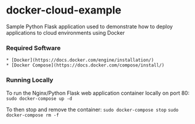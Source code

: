 # docker-cloud-example
Sample Python Flask application used to demonstrate how to deploy applications to cloud environments using Docker

### Required Software
    * [Docker](https://docs.docker.com/engine/installation/)
    * [Docker Compose](https://docs.docker.com/compose/install/)

### Running Locally

To run the Nginx/Python Flask web application container locally on port 80:
```sudo docker-compose up -d```

To then stop and remove the container:
```sudo docker-compose stop```
```sudo docker-compose rm -f```
